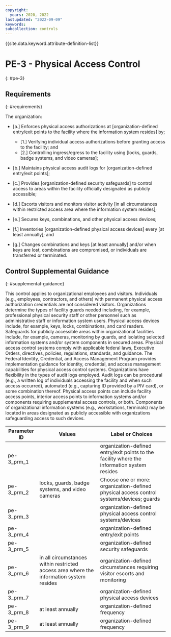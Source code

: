 ```yaml
---
copyright:
  years: 2020, 2022
lastupdated: "2022-09-09"
keywords: 
subcollection: controls
---
```


{{site.data.keyword.attribute-definition-list}}

# PE-3 - Physical Access Control
{: #pe-3}

## Requirements
{: #requirements}

The organization:

- \[a.\] Enforces physical access authorizations at [organization-defined entry/exit points to the facility where the information system resides] by;

  - \[1.\] Verifying individual access authorizations before granting access to the facility; and
  - \[2.\] Controlling ingress/egress to the facility using [locks, guards, badge systems, and video cameras];

- \[b.\] Maintains physical access audit logs for [organization-defined entry/exit points];

- \[c.\] Provides [organization-defined security safeguards] to control access to areas within the facility officially designated as publicly accessible;

- \[d.\] Escorts visitors and monitors visitor activity [in all circumstances within restricted access area where the information system resides];

- \[e.\] Secures keys, combinations, and other physical access devices;

- \[f.\] Inventories [organization-defined physical access devices] every [at least annually]; and

- \[g.\] Changes combinations and keys [at least annually] and/or when keys are lost, combinations are compromised, or individuals are transferred or terminated.

## Control Supplemental Guidance
{: #supplemental-guidance}

This control applies to organizational employees and visitors. Individuals (e.g., employees, contractors, and others) with permanent physical access authorization credentials are not considered visitors. Organizations determine the types of facility guards needed including, for example, professional physical security staff or other personnel such as administrative staff or information system users. Physical access devices include, for example, keys, locks, combinations, and card readers. Safeguards for publicly accessible areas within organizational facilities include, for example, cameras, monitoring by guards, and isolating selected information systems and/or system components in secured areas. Physical access control systems comply with applicable federal laws, Executive Orders, directives, policies, regulations, standards, and guidance. The Federal Identity, Credential, and Access Management Program provides implementation guidance for identity, credential, and access management capabilities for physical access control systems. Organizations have flexibility in the types of audit logs employed. Audit logs can be procedural (e.g., a written log of individuals accessing the facility and when such access occurred), automated (e.g., capturing ID provided by a PIV card), or some combination thereof. Physical access points can include facility access points, interior access points to information systems and/or components requiring supplemental access controls, or both. Components of organizational information systems (e.g., workstations, terminals) may be located in areas designated as publicly accessible with organizations safeguarding access to such devices.

| Parameter ID | Values | Label or Choices |
|---|---|---|
| pe-3_prm_1 |  | organization-defined entry/exit points to the facility where the information system resides |
| pe-3_prm_2 | locks, guards, badge systems, and video cameras | Choose one or more: organization-defined physical access control systems/devices; guards |
| pe-3_prm_3 |  | organization-defined physical access control systems/devices |
| pe-3_prm_4 |  | organization-defined entry/exit points |
| pe-3_prm_5 |  | organization-defined security safeguards |
| pe-3_prm_6 | in all circumstances within restricted access area where the information system resides | organization-defined circumstances requiring visitor escorts and monitoring |
| pe-3_prm_7 |  | organization-defined physical access devices |
| pe-3_prm_8 | at least annually | organization-defined frequency |
| pe-3_prm_9 | at least annually | organization-defined frequency |


